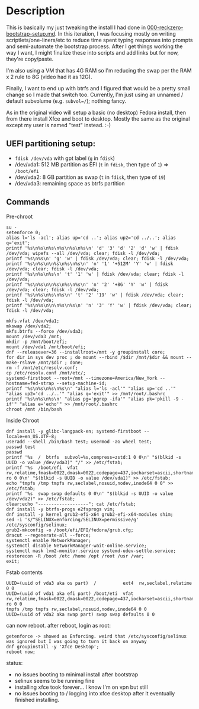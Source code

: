 # Description

This is basically my just tweaking the install I had done in [000-reckzero-bootstrap-setup.md](./000-reckzero-bootstrap-setup.md). In this iteration, I was focusing mostly on writing scriptlets/one-liners/etc to reduce time spent typing responses into prompts and semi-automate the bootstrap process. After I get things working the way I want, I might finalize these into scripts and add links but for now, they're copy/paste.

I'm also using a VM that has 4G RAM so I'm reducing the swap per the RAM x 2 rule to 8G (video had it as 12G).

Finally, I want to end up with btrfs and I figured that would be a pretty small change so I made that switch too. Currently, I'm just using an unnamed / default subvolume (e.g. `subvol=/`); nothing fancy.

As in the original video will setup a basic (no desktop) Fedora install, then from there install Xfce and boot to desktop. Mostly the same as the original except my user is named "test" instead. :-)


## UEFI partitioning setup:

* `fdisk /dev/vda` with gpt label (`g` in `fdisk`)
* /dev/vda1: 512 MB partition as EFI (`t` in `fdisk`, then type of `1`) => `/boot/efi`
* /dev/vda2: 8 GB partition as swap (`t` in `fdisk`, then type of `19`)
* /dev/vda3: remaining space as btrfs partition

## Commands

Pre-chroot

    su -
    setenforce 0;
    alias l='ls -acl'; alias up='cd ..'; alias up2='cd ../..'; alias q='exit';
    printf '%s\n%s\n%s\n%s\n%s\n%s\n' 'd' '3' 'd' '2' 'd' 'w' | fdisk /dev/vda; wipefs --all /dev/vda; clear; fdisk -l /dev/vda;
    printf '%s\n%s\n' 'g' 'w' | fdisk /dev/vda; clear; fdisk -l /dev/vda;
    printf '%s\n%s\n\n%s\n%s\n%s\n' 'n' '1' '+512M' 'Y' 'w' | fdisk /dev/vda; clear; fdisk -l /dev/vda;
    printf '%s\n%s\n%s\n' 't' '1' 'w' | fdisk /dev/vda; clear; fdisk -l /dev/vda;
    printf '%s\n%s\n\n%s\n%s\n%s\n' 'n' '2' '+8G' 'Y' 'w' | fdisk /dev/vda; clear; fdisk -l /dev/vda;
    printf '%s\n%s\n%s\n%s\n' 't' '2' '19' 'w' | fdisk /dev/vda; clear; fdisk -l /dev/vda;
    printf '%s\n%s\n\n\n%s\n%s\n' 'n' '3' 'Y' 'w' | fdisk /dev/vda; clear; fdisk -l /dev/vda;

    mkfs.vfat /dev/vda1;
    mkswap /dev/vda2;
    mkfs.btrfs --force /dev/vda3;
    mount /dev/vda3 /mnt;
    mkdir -p /mnt/boot/efi;
    mount /dev/vda1 /mnt/boot/efi;
    dnf --releasever=36 --installroot=/mnt -y groupinstall core;
    for dir in sys dev proc ; do mount --rbind /$dir /mnt/$dir && mount --make-rslave /mnt/$dir ; done;
    rm -f /mnt/etc/resolv.conf;
    cp /etc/resolv.conf /mnt/etc/;
    systemd-firstboot --root=/mnt --timezone=America/New_York --hostname=fed-strap --setup-machine-id;
    printf '%s\n%s\n%s\n%s\n' "alias l='ls -acl'" "alias up='cd ..'" "alias up2='cd ../..'" "alias q='exit'" >> /mnt/root/.bashrc
    printf '%s\n%s\n%s\n' "alias pg='pgrep -ifa'" "alias pk='pkill -9 -if'" "alias e='echo'" >> /mnt/root/.bashrc
    chroot /mnt /bin/bash

Inside Chroot

    dnf install -y glibc-langpack-en; systemd-firstboot --locale=en_US.UTF-8;
    useradd --shell /bin/bash test; usermod -aG wheel test;
    passwd test
    passwd
    printf '%s  /  btrfs  subvol=%s,compress=zstd:1 0 0\n' "$(blkid -s UUID -o value /dev/vda3)" "/" >> /etc/fstab;
    printf '%s  /boot/efi  vfat rw,relatime,fmask=0022,dmask=0022,codepage=437,iocharset=ascii,shortname=mixed,errors=remount-ro 0 0\n' "$(blkid -s UUID -o value /dev/vda1)" >> /etc/fstab;
    echo "tmpfs /tmp tmpfs rw,seclabel,nosuid,nodev,inode64 0 0" >> /etc/fstab;
    printf '%s  swap swap defaults 0 0\n' "$(blkid -s UUID -o value /dev/vda2)" >> /etc/fstab;
    clear;echo "-------------------"; cat /etc/fstab;
    dnf install -y btrfs-progs e2fsprogs vim;
    dnf install -y kernel grub2-efi-x64 grub2-efi-x64-modules shim;
    sed -i 's/^SELINUX=enforcing/SELINUX=permissive/g' /etc/sysconfig/selinux;
    grub2-mkconfig -o /boot/efi/EFI/fedora/grub.cfg;
    dracut --regenerate-all --force;
    systemctl enable NetworkManager;
    systemctl disable NetworkManager-wait-online.service;
    systemctl mask lvm2-monitor.service systemd-udev-settle.service;
    restorecon -R /boot /etc /home /opt /root /usr /var;
    exit;

Fstab contents

    UUID=(uuid of vda3 aka os part)  /          ext4  rw,seclabel,relatime 0 0
    UUID=(uuid of vda1 aka efi part) /boot/eti  vfat rw,relatime,fmask=0022,dmask=0022,codepage=437,iocharset=ascii,shortname=mixed,errors=remount-ro 0 0
    tmpfs /tmp tmpfs rw,seclabel,nosuid,nodev,inode64 0 0
    UUID=(uuid of vda2 aka swap part) swap swap defaults 0 0

can now reboot. after reboot, login as root:

    getenforce -> showed as Enforcing. weird that /etc/sysconfig/selinux was ignored but I was going to turn it back on anyway
    dnf groupinstall -y 'Xfce Desktop';
    reboot now;

status:

* no issues booting to minimal install after bootstrap
* selinux seems to be running fine
* installing xfce took forever... I know I'm on vpn but still
* no issues booting to / logging into xfce desktop after it eventually finished installing.
